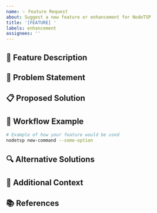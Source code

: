 ```yaml
---
name: ✨ Feature Request
about: Suggest a new feature or enhancement for NodeTSP
title: '[FEATURE] '
labels: enhancement
assignees: ''
---
```


## 🚀 Feature Description

<!-- A clear and concise description of the feature you're proposing -->

## 🔧 Problem Statement

<!-- What problem does this feature solve? How would this make NodeTSP more valuable? -->

## 📋 Proposed Solution

<!-- Describe your ideal solution with as much detail as possible -->

## 🔄 Workflow Example

<!-- How would this feature be used? Provide a usage example if possible -->

```bash
# Example of how your feature would be used
nodetsp new-command --some-option
```

## 🔍 Alternative Solutions

<!-- Are there other ways to solve this problem? What are their limitations? -->

## 📝 Additional Context

<!-- Add any other context, screenshots, or examples about the feature request here -->

## 📚 References

<!-- Any reference materials, such as documentation, examples from other CLIs, etc. -->
